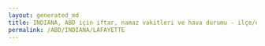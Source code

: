 ```yaml
---
layout: generated_md
title: INDIANA, ABD için iftar, namaz vakitleri ve hava durumu - ilçe/eyalet seç
permalink: /ABD/INDIANA/LAFAYETTE
---
```


<script type="text/javascript">
  var country = ABD;
  var city = INDIANA;
  var state = LAFAYETTE;
  var lat = 72;
  var lon = 21;
</script>

